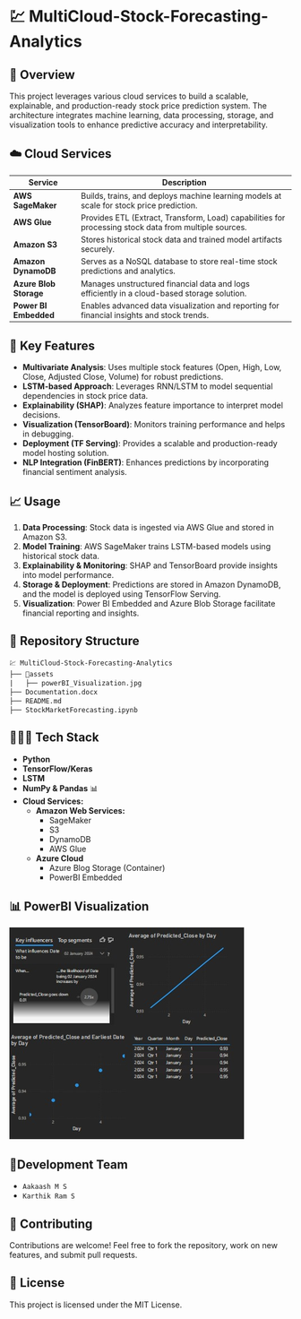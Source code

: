 # 💹 MultiCloud-Stock-Forecasting-Analytics
## 📌 Overview
This project leverages various cloud services to build a scalable, explainable, and production-ready stock price prediction system. The architecture integrates machine learning, data processing, storage, and visualization tools to enhance predictive accuracy and interpretability.

## ☁️ Cloud Services
| Service | Description |
|-------------------------------|------------------------------------------------|
| **AWS SageMaker** | Builds, trains, and deploys machine learning models at scale for stock price prediction. |
| **AWS Glue** | Provides ETL (Extract, Transform, Load) capabilities for processing stock data from multiple sources. |
| **Amazon S3** | Stores historical stock data and trained model artifacts securely. |
| **Amazon DynamoDB** | Serves as a NoSQL database to store real-time stock predictions and analytics. |
| **Azure Blob Storage** | Manages unstructured financial data and logs efficiently in a cloud-based storage solution. |
| **Power BI Embedded** | Enables advanced data visualization and reporting for financial insights and stock trends. |

## 🚀 Key Features
- **Multivariate Analysis**: Uses multiple stock features (Open, High, Low, Close, Adjusted Close, Volume) for robust predictions.
- **LSTM-based Approach**: Leverages RNN/LSTM to model sequential dependencies in stock price data.
- **Explainability (SHAP)**: Analyzes feature importance to interpret model decisions.
- **Visualization (TensorBoard)**: Monitors training performance and helps in debugging.
- **Deployment (TF Serving)**: Provides a scalable and production-ready model hosting solution.
- **NLP Integration (FinBERT)**: Enhances predictions by incorporating financial sentiment analysis.

## 📈 Usage
1. **Data Processing**: Stock data is ingested via AWS Glue and stored in Amazon S3.
2. **Model Training**: AWS SageMaker trains LSTM-based models using historical stock data.
3. **Explainability & Monitoring**: SHAP and TensorBoard provide insights into model performance.
4. **Storage & Deployment**: Predictions are stored in Amazon DynamoDB, and the model is deployed using TensorFlow Serving.
5. **Visualization**: Power BI Embedded and Azure Blob Storage facilitate financial reporting and insights.


## 📂 Repository Structure
```
💹 MultiCloud-Stock-Forecasting-Analytics
├── 📂assets
|   ├── powerBI_Visualization.jpg
├── Documentation.docx
├── README.md
├── StockMarketForecasting.ipynb
```

## 👨🏾‍💻 Tech Stack
- **Python**  
- **TensorFlow/Keras**  
- **LSTM**  
- **NumPy & Pandas** 📊  
- **Cloud Services:**  
  - **Amazon Web Services:**  
    - SageMaker  
    - S3  
    - DynamoDB  
    - AWS Glue  
  - **Azure Cloud**
    - Azure Blog Storage (Container)
    - PowerBI Embedded

## 📊 PowerBI Visualization

![Visualization](assets/powerBI_Visualization.jpg)

## 👥Development Team
- `Aakaash M S`
- `Karthik Ram S`

## 🤝 Contributing  
Contributions are welcome! Feel free to fork the repository, work on new features, and submit pull requests.  

## 📝 License  
This project is licensed under the MIT License. 
